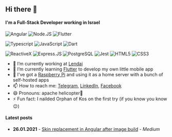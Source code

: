 ## Hi there 👋

#### I'm a Full-Stack Developer working in Israel

![Angular](https://img.shields.io/badge/Angular-DD0031?style=for-the-badge&logo=angular&logoColor=white)
![Node.JS](https://img.shields.io/badge/Node.js-43853D?style=for-the-badge&logo=node.js&logoColor=white)
![Flutter](https://img.shields.io/badge/Flutter-02569B?style=for-the-badge&logo=flutter&logoColor=white)

![Typescript](https://img.shields.io/badge/TypeScript-007ACC?style=for-the-badge&logo=typescript&logoColor=white)
![JavaScript](https://img.shields.io/badge/JavaScript-F7DF1E?style=for-the-badge&logo=JavaScript&logoColor=white)
![Dart](https://img.shields.io/badge/Dart-0175C2?style=for-the-badge&logo=dart&logoColor=white)

![ReactiveX](https://img.shields.io/badge/ReactiveX-B7178C?style=for-the-badge&logo=ReactiveX&logoColor=white)
![Express.JS](https://img.shields.io/badge/Express.js-404D59?style=for-the-badge)
![PostgreSQL](https://img.shields.io/badge/PostgreSQL-316192?style=for-the-badge&logo=postgresql&logoColor=white)
![Jest](https://img.shields.io/badge/Jest-323330?style=for-the-badge&logo=Jest&logoColor=white)
![HTML5](https://img.shields.io/badge/HTML5-E34F26?style=for-the-badge&logo=html5&logoColor=white)
![CSS3](https://img.shields.io/badge/CSS3-1572B6?style=for-the-badge&logo=css3&logoColor=white)

- 🔭 I’m currently working at [Lendai](https://lendai.us)
- 🌱 I’m currently learning [Flutter](https://flutter.dev) to develop my own little mobile app
- 🐧 I've got a [Raspberry Pi](https://raspberrypi.com) and using it as a home server with a bunch of self-hosted apps
- 📫 How to reach me: [Telegram](https://t.me/vorant94), [LinkedIn](https://linkedin.com/in/vorant94/), [Facebook](https://facebook.com/vorant94)
- 😄 Pronouns: apache helicopter🌚
- ⚡ Fun fact: I nailded Orphan of Kos on the first try (if you know you know😉)

#### Latest posts

- **26.01.2021** - [Skin replacement in Angular after image build](https://medium.com/@vorant94/skin-replacement-in-angular-after-image-build-bfeb7d2be3f6) - _Medium_

